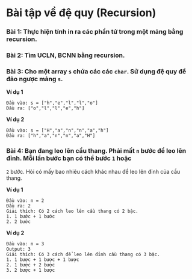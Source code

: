 # Bài tập về đệ quy (Recursion)

### Bài 1: Thực hiện tính in ra các phần tử trong một mảng bằng recursion.

### Bài 2: Tìm UCLN, BCNN bằng recursion.

### Bài 3: Cho một array `s` chứa các các `char`. Sử dụng đệ quy để  đảo ngược mảng `s`.

**Ví dụ 1**

```console
Đầu vào: s = ["h","e","l","l","o"]
Đầu ra: ["o","l","l","e","h"]
```

**Ví dụ 2**

```console
Đầu vào: s = ["H","a","n","n","a","h"]
Đầu ra: ["h","a","n","n","a","H"]
```

### Bài 4: Bạn đang leo lên cầu thang. Phải mất `n` bước để leo lên đỉnh. Mỗi lần bước bạn có thể bước `1` hoặc
`2` bước. Hỏi có mấy bao nhiêu cách khác nhau để leo lên đỉnh của cầu thang.

**Ví dụ 1**

```console
Đầu vào: n = 2
Đầu ra: 2
Giải thích: Có 2 cách leo lên cầu thang có 2 bậc.
1. 1 bước + 1 bước
2. 2 bước
```

**Ví dụ 2**

```console
Đầu vào: n = 3
Output: 3
Giải thích: Có 3 cách để leo lên đỉnh cầu thang có 3 bậc.
1. 1 bược + 1 bược + 1 bược
2. 1 bược + 2 bược
3. 2 bược + 1 bược
```
